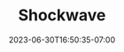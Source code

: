 ---
title: "Shockwave"
date: 2023-06-30T16:50:35-07:00
draft: false
imgLink: "https://i.imgur.com/U7vSlWS.png"
tagline: "Perlin noise. Made with Processing."
---